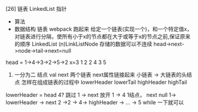 [26] 链表 LinkedList 指针

- 算法
- 数据结构  链表
webpack 跑起来 
给定一个链表(实现一个)，和一个特定值x，对链表进行分隔，使所有小于x的节点都在大于或等于x的节点之前,保证原来的顺序
LinkedList (n)LinkListNode
存储的数据可以不连续
head->next->node->tail->next=null

head = 1->4->3->2->5->2 x=3
1 2 2 4 3 5
1. 一分为二  结点 val next
  两个链表 next属性链接起来 小链表 -> 大链表的头结点
  怎样在组成链表的过程中
  lowerHeader
  lowerTail
  highHeader
  highTail

  lowerHeader = head
  4? 跳过 1 -> next 放开 1 -> 4  1结点， next null
  1-> lowerHeader -> next 2 ->2 -> 4-> highHeader -> ... -> 5
  while 一下就可以